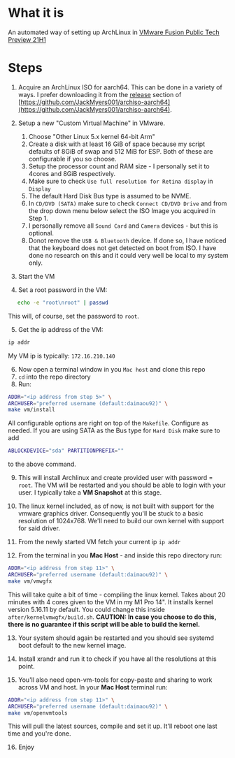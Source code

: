 # What it is

An automated way of setting up ArchLinux in [VMware Fusion Public Tech Preview 21H1](https://customerconnect.vmware.com/downloads/get-download?downloadGroup=FUS-PUBTP-2021H1)

# Steps

1. Acquire an ArchLinux ISO for aarch64. This can be done in a variety of ways. I prefer downloading it from the [release](https://github.com/JackMyers001/archiso-aarch64/releases) section of [https://github.com/JackMyers001/archiso-aarch64](https://github.com/JackMyers001/archiso-aarch64).

2. Setup a new "Custom Virtual Machine" in VMware.

   1. Choose "Other Linux 5.x kernel 64-bit Arm"
   2. Create a disk with at least 16 GiB of space because my script defaults of 8GiB of swap and 512 MiB for ESP. Both of these are configurable if you so choose.
   3. Setup the processor count and RAM size - I personally set it to 4cores and 8GiB respectively.
   4. Make sure to check `Use full resolution for Retina display` in `Display`
   5. The default Hard Disk Bus type is assumed to be NVME.
   6. In `CD/DVD (SATA)` make sure to check `Connect CD/DVD Drive` and from the drop down menu below select the ISO Image you acquired in Step 1.
   7. I personally remove all `Sound Card` and `Camera` devices - but this is optional.
   8. Donot remove the `USB & Bluetooth` device. If done so, I have noticed that the keyboard does not get detected on boot from ISO. I have done no research on this and it could very well be local to my system only.

3. Start the VM

4. Set a root password in the VM:

```Bash
   echo -e "root\nroot" | passwd
```

This will, of course, set the password to `root`.

5. Get the ip address of the VM:

```Bash
ip addr
```

My VM ip is typically: `172.16.210.140`

6. Now open a terminal window in you `Mac host` and clone this repo
7. `cd` into the repo directory
8. Run:

```Bash
ADDR="<ip address from step 5>" \
ARCHUSER="preferred username (default:daimaou92)" \
make vm/install
```

All configurable options are right on top of the `Makefile`. Configure as needed.
If you are using SATA as the Bus type for `Hard Disk` make sure to add

```Bash
ABLOCKDEVICE="sda" PARTITIONPREFIX=""
```

to the above command.

9. This will install Archlinux and create provided user with password = `root`.
   The VM will be restarted and you should be able to login with your user.
   I typically take a **VM Snapshot** at this stage.

10. The linux kernel included, as of now, is not built with support for
    the vmware graphics driver. Consequently you'll be stuck to a basic resolution
    of 1024x768. We'll need to build our own kernel with support for said driver.

11. From the newly started VM fetch your current ip `ip addr`

12. From the terminal in you **Mac Host** - and inside this repo directory run:

```Bash
ADDR="<ip address from step 11>" \
ARCHUSER="preferred username (default:daimaou92)" \
make vm/vmwgfx
```

This will take quite a bit of time - compiling the linux kernel.
Takes about 20 minutes with 4 cores given to the VM in my M1 Pro 14". It
installs kernel version 5.16.11 by default. You could change this inside
`after/kernelvmwgfx/build.sh`. **CAUTION: In case you choose to do this, there
is no guarantee if this script will be able to build the kernel.**

13. Your system should again be restarted and you should see systemd
    boot default to the new kernel image.

14. Install xrandr and run it to check if you have all the resolutions
    at this point.

15. You'll also need open-vm-tools for copy-paste and sharing to work across
    VM and host. In your **Mac Host** terminal run:

```Bash
ADDR="<ip address from step 11>" \
ARCHUSER="preferred username (default:daimaou92)" \
make vm/openvmtools
```

This will pull the latest sources, compile and set it up. It'll reboot
one last time and you're done.

16. Enjoy

